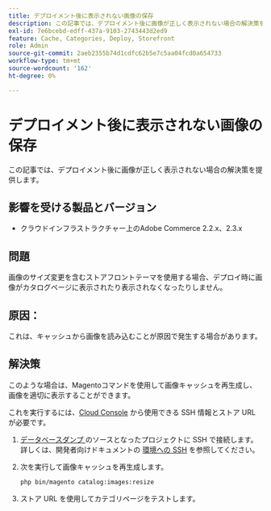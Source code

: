 ```yaml
---
title: デプロイメント後に表示されない画像の保存
description: この記事では、デプロイメント後に画像が正しく表示されない場合の解決策を提供します。
exl-id: 7e6bcebd-edff-437a-9103-2743443d2ed9
feature: Cache, Categories, Deploy, Storefront
role: Admin
source-git-commit: 2aeb2355b74d1cdfc62b5e7c5aa04fcd0a654733
workflow-type: tm+mt
source-wordcount: '162'
ht-degree: 0%

---
```


# デプロイメント後に表示されない画像の保存

この記事では、デプロイメント後に画像が正しく表示されない場合の解決策を提供します。

## 影響を受ける製品とバージョン

* クラウドインフラストラクチャー上のAdobe Commerce 2.2.x、2.3.x

## 問題

画像のサイズ変更を含むストアフロントテーマを使用する場合、デプロイ時に画像がカタログページに表示されたり表示されなくなったりしません。

## 原因：

これは、キャッシュから画像を読み込むことが原因で発生する場合があります。

## 解決策

このような場合は、Magentoコマンドを使用して画像キャッシュを再生成し、画像を適切に表示することができます。

これを実行するには、[Cloud Console](https://experienceleague.adobe.com/docs/commerce-cloud-service/user-guide/project/overview.html?lang=ja) から使用できる SSH 情報とストア URL が必要です。

1. [ データベースダンプ ](/help/how-to/general/create-database-dump-on-cloud.md) のソースとなったプロジェクトに SSH で接続します。詳しくは、開発者向けドキュメントの [ 環境への SSH](https://experienceleague.adobe.com/ja/docs/commerce-cloud-service/user-guide/develop/secure-connections) を参照してください。
1. 次を実行して画像キャッシュを再生成します。

   ```bash
   php bin/magento catalog:images:resize
   ```

1. ストア URL を使用してカテゴリページをテストします。
